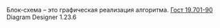 Блок-схема – это графическая реализация алгоритма.
[Гост 19.701-90](http://cert.obninsk.ru/gost/282/282.html)
Diagram Designer 1.23.6